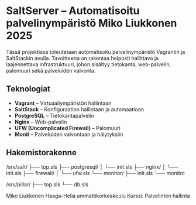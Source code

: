 # SaltServer – Automatisoitu palvelinympäristö Miko Liukkonen 2025

Tässä projektissa toteutetaan automatisoitu palvelinympäristö Vagrantin ja SaltStackin avulla. Tavoitteena on rakentaa helposti hallittava ja laajennettava infrastruktuuri, johon sisältyy tietokanta, web-palvelin, palomuuri sekä palveluiden valvonta.

## Teknologiat

- **Vagrant** – Virtuaaliympäristön hallintaan
- **SaltStack** – Konfiguraation hallintaan ja automaatioon
- **PostgreSQL** – Tietokantapalvelin
- **Nginx** – Web-palvelin
- **UFW (Uncomplicated Firewall)** – Palomuuri
- **Monit** – Palveluiden valvontaan ja hälytyksiin

## Hakemistorakenne
/srv/salt/
├── top.sls
├── postgresql/
│ └── init.sls
├── nginx/
│ └── init.sls
├── firewall/
│ └── ufw.sls
└── monitor/
├── init.sls
└── monitrc

/srv/pillar/
├── top.sls
└── db.sls


Miko Liukkonen
Haaga-Helia ammattikorkeakoulu
Kurssi: Palvelinten hallinta
